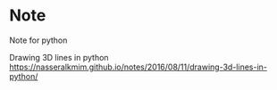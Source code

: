 # Note
Note for python

Drawing 3D lines in python
https://nasseralkmim.github.io/notes/2016/08/11/drawing-3d-lines-in-python/
